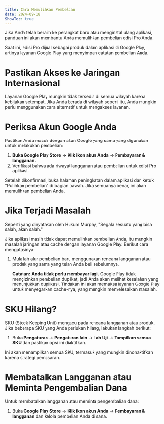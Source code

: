 ```yaml
---
title: Cara Memulihkan Pembelian  
date: 2024-09-18  
ShowToc: true  
---
```


Jika Anda telah beralih ke perangkat baru atau menginstal ulang aplikasi, panduan ini akan membantu Anda memulihkan pembelian edisi Pro Anda.

Saat ini, edisi Pro dijual sebagai produk dalam aplikasi di Google Play, artinya layanan Google Play yang menyimpan catatan pembelian Anda.

# Pastikan Akses ke Jaringan Internasional

Layanan Google Play mungkin tidak tersedia di semua wilayah karena kebijakan setempat. Jika Anda berada di wilayah seperti itu, Anda mungkin perlu menggunakan cara alternatif untuk mengakses layanan.

# Periksa Akun Google Anda

Pastikan Anda masuk dengan akun Google yang sama yang digunakan untuk melakukan pembelian:

1. **Buka Google Play Store** -> **Klik ikon akun Anda** -> **Pembayaran & langganan.**  
2. Verifikasi bahwa ada riwayat langganan atau pembelian untuk edisi Pro aplikasi.

Setelah dikonfirmasi, buka halaman peningkatan dalam aplikasi dan ketuk "Pulihkan pembelian" di bagian bawah. Jika semuanya benar, ini akan memulihkan pembelian Anda.

# Jika Terjadi Masalah

Seperti yang dinyatakan oleh Hukum Murphy, "Segala sesuatu yang bisa salah, akan salah."

Jika aplikasi masih tidak dapat memulihkan pembelian Anda, itu mungkin masalah jaringan atau cache dengan layanan Google Play. Berikut cara mengatasinya:

1. Mulailah alur pembelian baru menggunakan rencana langganan atau produk yang sama yang telah Anda beli sebelumnya.

   **Catatan:** **Anda tidak perlu membayar lagi.** Google Play tidak mengizinkan pembelian duplikat, jadi Anda akan melihat kesalahan yang menunjukkan duplikasi. Tindakan ini akan memaksa layanan Google Play untuk menyegarkan cache-nya, yang mungkin menyelesaikan masalah.

# SKU Hilang?

SKU (Stock Keeping Unit) mengacu pada rencana langganan atau produk. Jika beberapa SKU yang Anda perlukan hilang, lakukan langkah berikut:

1. Buka **Pengaturan** -> **Pengaturan lain** -> **Lab Uji** -> **Tampilkan semua SKU** dan pastikan opsi ini diaktifkan.
   
Ini akan menampilkan semua SKU, termasuk yang mungkin dinonaktifkan karena strategi pemasaran.

# Membatalkan Langganan atau Meminta Pengembalian Dana

Untuk membatalkan langganan atau meminta pengembalian dana:

1. Buka **Google Play Store** -> **Klik ikon akun Anda** -> **Pembayaran & langganan** dan kelola pembelian Anda di sana.